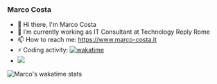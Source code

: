 ### Marco Costa
- 👋 Hi there, I'm Marco Costa
- 🔭 I’m currently working as IT Consultant at Technology Reply Rome
- 📫 How to reach me: https://www.marco-costa.it
- ⚡ Coding activity: [![wakatime](https://wakatime.com/badge/user/4d90826d-493d-4766-988f-75cec92f3552.svg)](https://wakatime.com/@4d90826d-493d-4766-988f-75cec92f3552)
- ![](https://komarev.com/ghpvc/?username=marcocosta96&color=red&style=plastic)

![Marco's wakatime stats](https://github-readme-stats.vercel.app/api/wakatime?username=marcocosta&theme=transparent)
